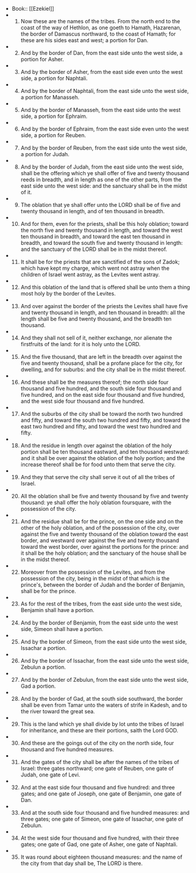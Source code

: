 - Book:: [[Ezekiel]]
- 1. Now these are the names of the tribes. From the north end to the coast of the way of Hethlon, as one goeth to Hamath, Hazarenan, the border of Damascus northward, to the coast of Hamath; for these are his sides east and west; a portion for Dan.
- 2. And by the border of Dan, from the east side unto the west side, a portion for Asher.
- 3. And by the border of Asher, from the east side even unto the west side, a portion for Naphtali.
- 4. And by the border of Naphtali, from the east side unto the west side, a portion for Manasseh.
- 5. And by the border of Manasseh, from the east side unto the west side, a portion for Ephraim.
- 6. And by the border of Ephraim, from the east side even unto the west side, a portion for Reuben.
- 7. And by the border of Reuben, from the east side unto the west side, a portion for Judah.
- 8. And by the border of Judah, from the east side unto the west side, shall be the offering which ye shall offer of five and twenty thousand reeds in breadth, and in length as one of the other parts, from the east side unto the west side: and the sanctuary shall be in the midst of it.
- 9. The oblation that ye shall offer unto the LORD shall be of five and twenty thousand in length, and of ten thousand in breadth.
- 10. And for them, even for the priests, shall be this holy oblation; toward the north five and twenty thousand in length, and toward the west ten thousand in breadth, and toward the east ten thousand in breadth, and toward the south five and twenty thousand in length: and the sanctuary of the LORD shall be in the midst thereof.
- 11. It shall be for the priests that are sanctified of the sons of Zadok; which have kept my charge, which went not astray when the children of Israel went astray, as the Levites went astray.
- 12. And this oblation of the land that is offered shall be unto them a thing most holy by the border of the Levites.
- 13. And over against the border of the priests the Levites shall have five and twenty thousand in length, and ten thousand in breadth: all the length shall be five and twenty thousand, and the breadth ten thousand.
- 14. And they shall not sell of it, neither exchange, nor alienate the firstfruits of the land: for it is holy unto the LORD.
- 15. And the five thousand, that are left in the breadth over against the five and twenty thousand, shall be a profane place for the city, for dwelling, and for suburbs: and the city shall be in the midst thereof.
- 16. And these shall be the measures thereof; the north side four thousand and five hundred, and the south side four thousand and five hundred, and on the east side four thousand and five hundred, and the west side four thousand and five hundred.
- 17. And the suburbs of the city shall be toward the north two hundred and fifty, and toward the south two hundred and fifty, and toward the east two hundred and fifty, and toward the west two hundred and fifty.
- 18. And the residue in length over against the oblation of the holy portion shall be ten thousand eastward, and ten thousand westward: and it shall be over against the oblation of the holy portion; and the increase thereof shall be for food unto them that serve the city.
- 19. And they that serve the city shall serve it out of all the tribes of Israel.
- 20. All the oblation shall be five and twenty thousand by five and twenty thousand: ye shall offer the holy oblation foursquare, with the possession of the city.
- 21. And the residue shall be for the prince, on the one side and on the other of the holy oblation, and of the possession of the city, over against the five and twenty thousand of the oblation toward the east border, and westward over against the five and twenty thousand toward the west border, over against the portions for the prince: and it shall be the holy oblation; and the sanctuary of the house shall be in the midst thereof.
- 22. Moreover from the possession of the Levites, and from the possession of the city, being in the midst of that which is the prince's, between the border of Judah and the border of Benjamin, shall be for the prince.
- 23. As for the rest of the tribes, from the east side unto the west side, Benjamin shall have a portion.
- 24. And by the border of Benjamin, from the east side unto the west side, Simeon shall have a portion.
- 25. And by the border of Simeon, from the east side unto the west side, Issachar a portion.
- 26. And by the border of Issachar, from the east side unto the west side, Zebulun a portion.
- 27. And by the border of Zebulun, from the east side unto the west side, Gad a portion.
- 28. And by the border of Gad, at the south side southward, the border shall be even from Tamar unto the waters of strife in Kadesh, and to the river toward the great sea.
- 29. This is the land which ye shall divide by lot unto the tribes of Israel for inheritance, and these are their portions, saith the Lord GOD.
- 30. And these are the goings out of the city on the north side, four thousand and five hundred measures.
- 31. And the gates of the city shall be after the names of the tribes of Israel: three gates northward; one gate of Reuben, one gate of Judah, one gate of Levi.
- 32. And at the east side four thousand and five hundred: and three gates; and one gate of Joseph, one gate of Benjamin, one gate of Dan.
- 33. And at the south side four thousand and five hundred measures: and three gates; one gate of Simeon, one gate of Issachar, one gate of Zebulun.
- 34. At the west side four thousand and five hundred, with their three gates; one gate of Gad, one gate of Asher, one gate of Naphtali.
- 35. It was round about eighteen thousand measures: and the name of the city from that day shall be, The LORD is there.
